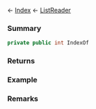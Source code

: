 ← [Index](Api-Index) ← [ListReader<T>](VRage.Collections.ListReader`1)

### Summary

```csharp
private public int IndexOf
```

### Returns

### Example

### Remarks

